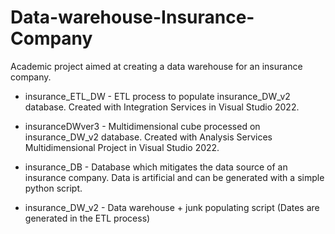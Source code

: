 # Data-warehouse-Insurance-Company
Academic project aimed at creating a data warehouse for an insurance company.

* insurance_ETL_DW - 
  ETL process to populate insurance_DW_v2 database. Created with Integration Services in Visual Studio 2022.
  
* insuranceDWver3 - 
  Multidimensional cube processed on insurance_DW_v2 database. Created with Analysis Services Multidimensional Project in Visual Studio 2022.
  
* insurance_DB - 
  Database which mitigates the data source of an insurance company. Data is artificial and can be generated with a simple python script.
  
* insurance_DW_v2 -
  Data warehouse + junk populating script (Dates are generated in the ETL process)
  
